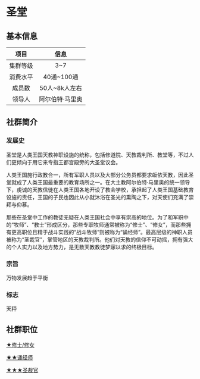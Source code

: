 # 圣堂

## 基本信息

项目|信息
:--:|:--:
集群等级|3~7
消费水平|40通~100通
成员数|50人~8k人左右
领导人|阿尔伯特·马里奥

## 社群简介

### 发展史

圣堂是人类王国天教神职设施的统称，包括修道院、天教裁判所、教堂等，不过人们更倾向于用它来专指王都宫殿旁的大圣堂议会。

人类王国施行政教合一，所有军职人员以及大部分公务员都要求皈依天教，因此圣堂就成了人类王国最重要的教育场所之一。在大主教阿尔伯特·马里奥的统一领导下，虔诚的天教信徒在人类王国各地开设了教会学校，承担起了人类王国基础教育设施的责任，王国的子民也因此从小就沐浴在圣光的熏陶之下，对天使们充满了崇拜与仰慕。

那些在圣堂中工作的教徒无疑在人类王国社会中享有崇高的地位。为了和军职中的“牧师”、“教士”形成区分，那些专职牧师通常被称为“修士”、“修女”，而那些拥有更高职位且精于战斗实践的“战斗牧师”则被称为“诵经师”。最高层级的神职人员被称为“圣裁官”，掌管地区的天教裁判所。他们对天教的信仰不可动摇，拥有强大的个人实力以及地方势力，是无数天教教徒梦寐以求的终极目标。

### 宗旨

万物发展趋于平衡

### 标志

天秤

## 社群职位

<a href="../friar_nun" target="_blank">★修士/修女</a>

<a href="../chanter" target="_blank">★★诵经师</a>

<a href="../inquisitor" target="_blank">★★★圣裁官</a>
